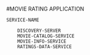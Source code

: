 #MOVIE RATING APPLICATION

    SERVICE-NAME 

        DISCOVERY-SERVER
        MOVIE-CATALOG-SERVICE
        MOVIE-INFO-SERVICE
        RATINGS-DATA-SERVICE